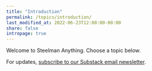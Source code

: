 ```yaml
---
title: "Introduction"
permalink: /topics/introduction/
last_modified_at: 2022-06-23T12:00:00-00:00
share: false
intropage: true
---
```


Welcome to Steelman Anything. Choose a topic below.

For updates, [subscribe to our Substack email newsletter](https://steelmananything.substack.com/).
